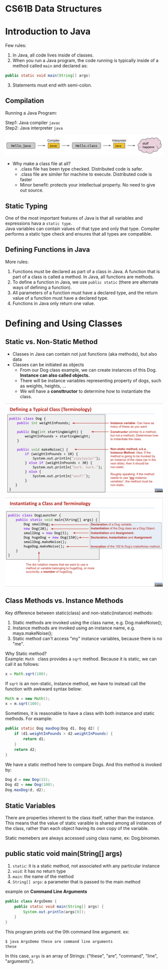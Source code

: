 # CS61B Data Structures

# Introduction to Java

Few rules:  

1. In Java, all code lives inside of classes.
2. When you run a Java program, the code running is typically inside of a method called `main` and declared as:

```java
public static void main(String[] args)
```

3. Statements must end with semi-colon.


## Compilation
Running a Java Program:  

Step1: Java compiler `javac`  
Step2: Java interpreter `java` 

![Alt Text](./note_img/compilation_figure.svg)

- Why make a class file at all?  
    - .class file has been type checked. Distributed code is safer.
    - .class file are similer for machine to execute. Distributed code is faster
    - Minor benefit: protects your intellectual property. No need to give out source.


## Static Typing
One of the most important features of Java is that all variables and expressions hava a `static type`.  
Java variables can contain values of that type and only that type.
Compiler performs a static type check and ensures that all types are compatible.


## Defining Functions in Java
More rules:  

1. Functions must be declared as part of a class in Java.
A function that is part of a class is called a method. In Java, all functions are methods.
2. To define a function in Java, we use `public static` (there are alternate ways of defining a function).
3. All parameters of a function must have a declared type, and the return value of a function must have a declared type.
4. Functions in Java only return one value.


# Defining and Using Classes

## Static vs. Non-Static Method

- Classes in Java can contain not just functions (aka methods), but also data
- Classes can be initiated as objects
    - From our Dog class example, we can create instances of this Dog. **Instance can also called objects.**
    - There will be instance variables representing property of dogs, such as weights, heights, ...
    - We will have a **consttructor** to determine how to instantiate the class.

![Alt Text](./note_img/define_class.png)

![Alt Text](./note_img/instantiating_class.png)

## Class Methods vs. Instance Methods

Key difference between static(class) and non-static(instance) methods:  
1. Static methods are invoked using the class name, e.g. Dog.makeNoise();
2. Instance methods are invoked using an instance name, e.g. maya.makeNoise();
3. Static method can't access "my" instance variables, because there is no "me".

Why Static method?  
Example: `Math ` class provides a `sqrt` method. Because it is static, we can call it as follows:

```java
x = Math.sqrt(100);
```

If `sqrt` is an non-static, instance method, we have to instead call the function with awkward syntax below:

```java
Math m = new Math();
x = m.sqrt(100);
```

Sometimes, it is reasonable to have a class with both instance and static methods. For example:

```java
public static Dog maxDog(Dog d1, Dog d2) {
    if (d1.weightInPounds > d2.weightInPounds) {
        return d1;
    }
    return d2;
}
```
We have a static method here to compare Dogs. And this method is invoked by: 

```java
Dog d = new Dog(15);
Dog d2 = new Dog(100);
Dog.maxDog(d, d2);
```

## Static Variables

There are properties inherent to the class itself, rather than the instance. This means that the value of static varaible is shared among all instances of the class, rather than each object having its own copy of the variable.

Static memebers are always accessed using class name, ex: Dog.binomen.

## public static void main(String[] args)

1. `static`: it is a static method, not associated with any particular instance
2. `void`: it has no return type
3. `main`: the name of the method
4. `String[] args`: a parameter that is passed to the main method

example on **Command Line Arguments**

```java
public class ArgsDemo {
    public static void main(String[] args) {
        System.out.println(args[0]);
    }
}
```

This program prints out the 0th command line argument. ex:

```terminal
$ java ArgsDemo these are command line arguments
these
```

In this case, `args` is an array of Strings: {"these", "are", "command", "line", "arguments"}.
